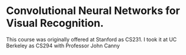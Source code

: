# Convolutional Neural Networks for Visual Recognition. 
This course was originally offered at Stanford as CS231. I took it at UC Berkeley as CS294 with Professor John Canny 
